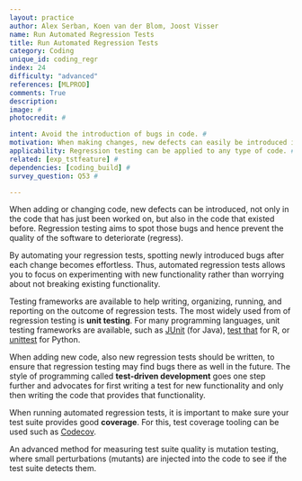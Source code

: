 ```yaml
---
layout: practice
author: Alex Serban, Koen van der Blom, Joost Visser
name: Run Automated Regression Tests
title: Run Automated Regression Tests
category: Coding
unique_id: coding_regr
index: 24
difficulty: "advanced"
references: [MLPROD]
comments: True
description:
image: #
photocredit: #

intent: Avoid the introduction of bugs in code. #
motivation: When making changes, new defects can easily be introduced in existing code. A suite of automated regression tests helps to spot such defects as early as possible. #
applicability: Regression testing can be applied to any type of code. #
related: [exp_tstfeature] #
dependencies: [coding_build] #
survey_question: Q53 #

---
```


When adding or changing code, new defects can be introduced, not only in the code that has just been worked on, but also in the code that existed before. Regression testing aims to spot those bugs and hence prevent the quality of the software to deteriorate (regress).

By automating your regression tests, spotting newly introduced bugs after each change becomes effortless. Thus, automated regression tests allows you to focus on experimenting with new functionality rather than worrying about not breaking existing functionality.

Testing frameworks are available to help writing, organizing, running, and reporting on the outcome of regression tests. The most widely used from of regression testing is **unit testing**. For many programming languages, unit testing frameworks are available, such as <a href="https://junit.org/">JUnit</a> (for Java), <a href="https://testthat.r-lib.org/">test that</a> for R, or <a href="http://docs.python.org/library/unittest.html">unittest</a> for Python.

When adding new code, also new regression tests should be written, to ensure that regression testing may find bugs there as well in the future. The style of programming called **test-driven development** goes one step further and advocates for first writing a test for new functionality and only then writing the code that provides that functionality.

When running automated regression tests, it is important to make sure your test suite provides good **coverage**. For this, test coverage tooling can be used such as <a href="https://codecov.io/">Codecov</a>.

An advanced method for measuring test suite quality is mutation testing, where small perturbations (mutants) are injected into the code to see if the test suite detects them.


